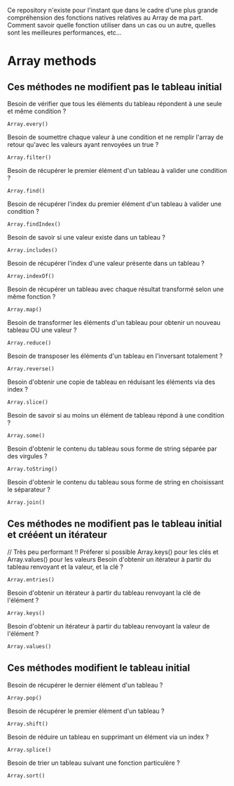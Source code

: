 Ce repository n'existe pour l'instant que dans le cadre d'une plus grande compréhension des fonctions natives relatives au Array de ma part. Comment savoir quelle fonction utiliser dans un cas ou un autre, quelles sont les meilleures performances, etc...

# Array methods


## Ces méthodes ne modifient pas le tableau initial

Besoin de vérifier que tous les éléments du tableau répondent à une seule et même condition ? 
    
    Array.every()


Besoin de soumettre chaque valeur à une condition et ne remplir l'array de retour qu'avec les valeurs ayant renvoyées un true ? 
    
    Array.filter()

Besoin de récupérer le premier élément d'un tableau à valider une condition ? 
    
    Array.find()

Besoin de récupérer l'index du premier élément d'un tableau à valider une condition ? 
    
    Array.findIndex()

Besoin de savoir si une valeur existe dans un tableau ? 
    
    Array.includes()

Besoin de récupérer l'index d'une valeur présente dans un tableau ? 
    
    Array.indexOf()

Besoin de récupérer un tableau avec chaque résultat transformé selon une même fonction ? 
    
    Array.map()

Besoin de transformer les éléments d'un tableau pour obtenir un nouveau tableau OU une valeur ? 
    
    Array.reduce()

Besoin de transposer les éléments d'un tableau en l'inversant totalement ? 
    
    Array.reverse()

Besoin d'obtenir une copie de tableau en réduisant les éléments via des index ? 
    
    Array.slice()

Besoin de savoir si au moins un élément de tableau répond à une condition ? 
    
    Array.some()

Besoin d'obtenir le contenu du tableau sous forme de string séparée par des virgules ? 
    
    Array.toString()

Besoin d'obtenir le contenu du tableau sous forme de string en choisissant le séparateur ? 
    
    Array.join()






## Ces méthodes ne modifient pas le tableau initial et crééent un itérateur

// Très peu performant !! Préferer si possible Array.keys() pour les clés et Array.values() pour les valeurs
Besoin d'obtenir un itérateur à partir du tableau renvoyant et la valeur, et la clé ? 
    
    Array.entries()

Besoin d'obtenir un itérateur à partir du tableau renvoyant la clé de l'élément ?
    
    Array.keys()

Besoin d'obtenir un itérateur à partir du tableau renvoyant la valeur de l'élément ?
    
    Array.values()





## Ces méthodes modifient le tableau initial 

Besoin de récupérer le dernier élément d'un tableau ? 
    
    Array.pop()

Besoin de récupérer le premier élément d'un tableau ? 
    
    Array.shift()

Besoin de réduire un tableau en supprimant un élément via un index ? 
    
    Array.splice()

Besoin de trier un tableau suivant une fonction particulère ? 
    
    Array.sort()



